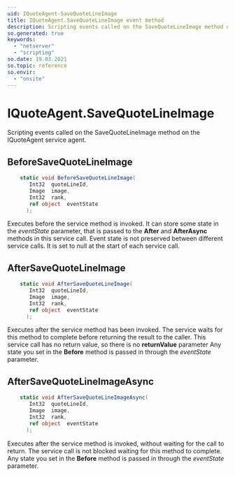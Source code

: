```yaml
---
uid: IQuoteAgent-SaveQuoteLineImage
title: IQuoteAgent.SaveQuoteLineImage event method
description: Scripting events called on the SaveQuoteLineImage method on the IQuoteAgent service agent.
so.generated: true
keywords:
  - "netserver"
  - "scripting"
so.date: 19.03.2021
so.topic: reference
so.envir:
  - "onsite"
---
```

# IQuoteAgent.SaveQuoteLineImage

Scripting events called on the <see cref='M:SuperOffice.CRM.Services.IQuoteAgent.SaveQuoteLineImage'>SaveQuoteLineImage</see> method on the <see cref='IQuoteAgent'>IQuoteAgent</see>  service agent.

## BeforeSaveQuoteLineImage
```cs
    static void BeforeSaveQuoteLineImage(
       Int32  quoteLineId,
       Image  image,
       Int32  rank,
       ref object  eventState
      );
```
Executes before the service method is invoked.
It can store some state in the *eventState* parameter, that is passed to the **After** and **AfterAsync** methods in this service call.
Event state is not preserved between different service calls. It is set to null at the start of each service call.
## AfterSaveQuoteLineImage
```cs
    static void AfterSaveQuoteLineImage(
       Int32  quoteLineId,
       Image  image,
       Int32  rank,
       ref object  eventState
      );
```
Executes after the service method has been invoked. The service waits for this method to complete before returning the result to the caller.
This service call has no return value, so there is no **returnValue** parameter
Any state you set in the **Before** method is passed in through the *eventState* parameter.
## AfterSaveQuoteLineImageAsync
```cs
    static void AfterSaveQuoteLineImageAsync(
       Int32  quoteLineId,
       Image  image,
       Int32  rank,
       ref object  eventState
      );
```
Executes after the service method is invoked, without waiting for the call to return.
The service call is not blocked waiting for this method to complete.
Any state you set in the **Before** method is passed in through the *eventState* parameter.

